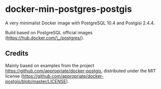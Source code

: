 # docker-min-postgres-postgis

A very minimalist Docker image with PostgreSQL 10.4 and Postgisi 2.4.4.

Build based on PostgreSQL official images (https://hub.docker.com/\_/postgres/).

## Credits

Mainly based on examples from the project https://github.com/appropriate/docker-postgis,
distributed under the MIT license (https://github.com/appropriate/docker-postgis/blob/master/LICENSE).
